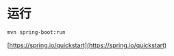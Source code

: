 # 运行
```bash
mvn spring-boot:run
```

[https://spring.io/quickstart](https://spring.io/quickstart)

